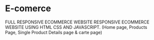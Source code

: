 # E-comerce
FULL RESPONSIVE ECOMMERCE WEBSITE RESPONSIVE ECOMMERCE WEBSITE USING HTML CSS AND JAVASCRIPT. (Home page, Products Page, Single Product Details page &amp; carte page)
